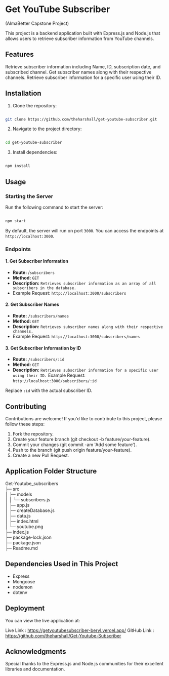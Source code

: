 # Get YouTube Subscriber
(AlmaBetter Capstone Project)

This project is a backend application built with Express.js and Node.js that allows users to retrieve subscriber information from YouTube channels.

## Features
Retrieve subscriber information including Name, ID, subscription date, and subscribed channel.
Get subscriber names along with their respective channels.
Retrieve subscriber information for a specific user using their ID.

## Installation
1. Clone the repository:

```bash

git clone https://github.com/theharshall/get-youtube-subscriber.git

```
2. Navigate to the project directory:

```bash

cd get-youtube-subscriber

```

3. Install dependencies:

```bash

npm install

```
## Usage

### Starting the Server

Run the following command to start the server:


```bash

npm start

```
By default, the server will run on port `3000`. You can access the endpoints at `http://localhost:3000`.

### Endpoints

#### 1. Get Subscriber Information

- **Route:** /`subscribers`
- **Method:** `GET`
- **Description:**  `Retrieves subscriber information as an array of all subscribers in the database.`
 - Example Request: `http://localhost:3000/subscribers`

#### 2. Get Subscriber Names

- **Route:** `/subscribers/names`
- **Method:** `GET`
- **Description:** `Retrieves subscriber names along with their respective channels.` 
 - Example Request: `http://localhost:3000/subscribers/names`

#### 3. Get Subscriber Information by ID

- **Route:** `/subscribers/:id`
- **Method:** `GET`
- **Description:** `Retrieves subscriber information for a specific user using their ID.`
Example Request: `http://localhost:3000/subscribers/:id`


Replace `:id` with the actual subscriber ID.


## Contributing


Contributions are welcome! If you'd like to contribute to this project, please follow these steps:


1. Fork the repository.
2. Create your feature branch (git checkout -b feature/your-feature).
3. Commit your changes (git commit -am 'Add some feature').
4. Push to the branch (git push origin feature/your-feature).
5. Create a new Pull Request.


## Application Folder Structure


Get-Youtube_subscribers  
├─ src                   
│  ├─ models             
│  │  └─ subscribers.js  
│  ├─ app.js             
│  ├─ createDatabase.js  
│  ├─ data.js            
│  ├─ index.html         
│  └─ youtube.png        
├─ index.js              
├─ package-lock.json     
├─ package.json          
├─ Readme.md


## Dependencies Used in This Project

* Express
* Mongoose
* nodemon
* dotenv


## Deployment

You can view the live application at:

Live Link : https://getyoutubesubscriber-beryl.vercel.app/
GitHub Link : https://github.com/theharshall/Get-Youtube-Subscriber

## Acknowledgments

Special thanks to the Express.js and Node.js communities for their excellent libraries and documentation.

